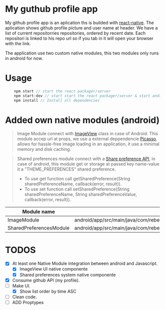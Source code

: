 # My guthub profile app

My github profile app is an aplication ths is builded with [react-native](https://facebook.github.io/react-native/ "react-native link").
The aplication shows github profile picture and user name at header.
We have a list of current repositorries repositories, ordered by recent date.
Each repositori is linked to his repo url so if you tab in it will open your browser with the link.

The application use two custom native modules, this two modules only runs in android for now.

# Usage

```javascript
    npm start // start the react packager/server
    npm start:dev // start start the react packager/server & start android simulator
    npm install // Install all dependencies
```

# Added own native modules (android)

> Image Module connect with [ImageView](https://developer.android.com/reference/android/widget/ImageView, "ImageView") class in case of Android. This module accep url at props, we use a external deppendencie [Picasso](https://github.com/square/picasso "Picasso"), allows for hassle-free image loading in an application, it use a minimal memory and disk caching.

> Shared preferences module connect with a [Share preference API](https://developer.android.com/reference/android/content/SharedPreferences.html, "Shared preference api"), in case of android, this module get or storage at passed key name-value it a "THEME_PREFERENCES" shared preference.
>
> - To use get function call getSharedPreference(String sharedPreferenceName, callback(error, result)).
> - To use set function call setSharedPreference(String sharedPreferenceName, String sharedPreferenceValue, callback(error, result)).

| Module name             | Path                                                                                             |
| ----------------------- | ------------------------------------------------------------------------------------------------ |
| ImageModule             | android/app/src/main/java/com/rebelliontest/ImageModule/ImageModule.java                         |
| SharedPreferencesModule | android/app/src/main/java/com/rebelliontest/SharedPreferencesModule/SharedPreferencesModule.java |

# TODOS

- [x] At least one Native Module integration between android and Javascript.
  - [x] ImageView UI native componente
  - [x] Shared preferences system native componente
- [x] Consume github API (my profile).
- [ ] Make UI.
  - [x] Show list order by time ASC
- [ ] Clean code.
- [ ] ADD Proptypes
